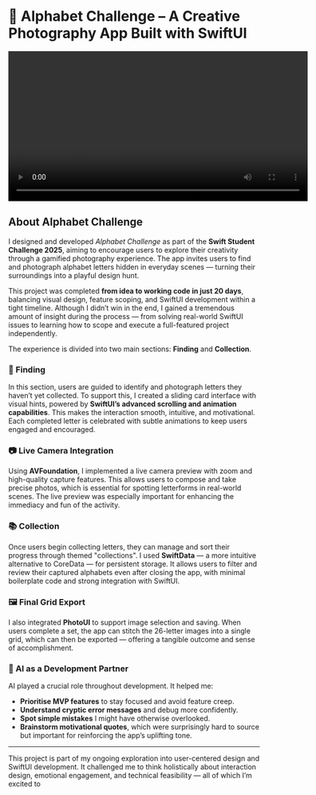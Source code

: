 # 📸 Alphabet Challenge – A Creative Photography App Built with SwiftUI

<video width="600" controls>
  <source src="demo.mp4" type="video/mp4">
  Your browser does not support the video tag.
</video>

## About Alphabet Challenge

I designed and developed *Alphabet Challenge* as part of the **Swift Student Challenge 2025**, aiming to encourage users to explore their creativity through a gamified photography experience. The app invites users to find and photograph alphabet letters hidden in everyday scenes — turning their surroundings into a playful design hunt.

This project was completed **from idea to working code in just 20 days**, balancing visual design, feature scoping, and SwiftUI development within a tight timeline. Although I didn’t win in the end, I gained a tremendous amount of insight during the process — from solving real-world SwiftUI issues to learning how to scope and execute a full-featured project independently.

The experience is divided into two main sections: **Finding** and **Collection**.

### 🧭 Finding

In this section, users are guided to identify and photograph letters they haven’t yet collected. To support this, I created a sliding card interface with visual hints, powered by **SwiftUI’s advanced scrolling and animation capabilities**. This makes the interaction smooth, intuitive, and motivational. Each completed letter is celebrated with subtle animations to keep users engaged and encouraged.

### 📷 Live Camera Integration

Using **AVFoundation**, I implemented a live camera preview with zoom and high-quality capture features. This allows users to compose and take precise photos, which is essential for spotting letterforms in real-world scenes. The live preview was especially important for enhancing the immediacy and fun of the activity.

### 📚 Collection

Once users begin collecting letters, they can manage and sort their progress through themed "collections". I used **SwiftData** — a more intuitive alternative to CoreData — for persistent storage. It allows users to filter and review their captured alphabets even after closing the app, with minimal boilerplate code and strong integration with SwiftUI.

### 🖼️ Final Grid Export

I also integrated **PhotoUI** to support image selection and saving. When users complete a set, the app can stitch the 26-letter images into a single grid, which can then be exported — offering a tangible outcome and sense of accomplishment.

### 🤖 AI as a Development Partner

AI played a crucial role throughout development. It helped me:
- **Prioritise MVP features** to stay focused and avoid feature creep.
- **Understand cryptic error messages** and debug more confidently.
- **Spot simple mistakes** I might have otherwise overlooked.
- **Brainstorm motivational quotes**, which were surprisingly hard to source but important for reinforcing the app’s uplifting tone.

---

This project is part of my ongoing exploration into user-centered design and SwiftUI development. It challenged me to think holistically about interaction design, emotional engagement, and technical feasibility — all of which I’m excited to
